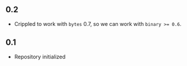 0.2
---
* Crippled to work with `bytes` 0.7, so we can work with `binary >= 0.6`.

0.1
---
* Repository initialized
